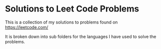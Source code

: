 # Solutions to Leet Code Problems

This is a collection of my solutions to problems found on https://leetcode.com/

It is broken down into sub folders for the languages I have used to solve the problems.
